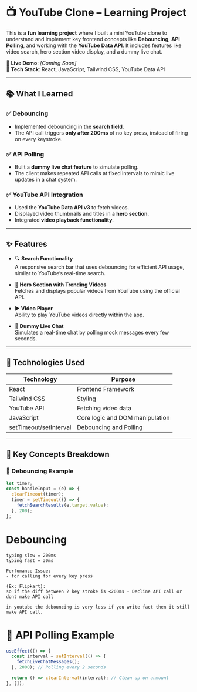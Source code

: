 # 📺 YouTube Clone – Learning Project

This is a **fun learning project** where I built a mini YouTube clone to understand and implement key frontend concepts like **Debouncing**, **API Polling**, and working with the **YouTube Data API**. It includes features like video search, hero section video display, and a dummy live chat.

🚀 **Live Demo**: _[Coming Soon]_  
🧠 **Tech Stack**: React, JavaScript, Tailwind CSS, YouTube Data API

---

## 📚 What I Learned

### ✅ Debouncing

- Implemented debouncing in the **search field**.
- The API call triggers **only after 200ms** of no key press, instead of firing on every keystroke.

### ✅ API Polling

- Built a **dummy live chat feature** to simulate polling.
- The client makes repeated API calls at fixed intervals to mimic live updates in a chat system.

### ✅ YouTube API Integration

- Used the **YouTube Data API v3** to fetch videos.
- Displayed video thumbnails and titles in a **hero section**.
- Integrated **video playback functionality**.

---

## ✨ Features

- 🔍 **Search Functionality**  
  A responsive search bar that uses debouncing for efficient API usage, similar to YouTube’s real-time search.

- 🎥 **Hero Section with Trending Videos**  
  Fetches and displays popular videos from YouTube using the official API.

- ▶️ **Video Player**  
  Ability to play YouTube videos directly within the app.

- 💬 **Dummy Live Chat**  
  Simulates a real-time chat by polling mock messages every few seconds.

---

## 🔧 Technologies Used

| Technology             | Purpose                         |
| ---------------------- | ------------------------------- |
| React                  | Frontend Framework              |
| Tailwind CSS           | Styling                         |
| YouTube API            | Fetching video data             |
| JavaScript             | Core logic and DOM manipulation |
| setTimeout/setInterval | Debouncing and Polling          |

---

## 🧠 Key Concepts Breakdown

### 📌 Debouncing Example

```js
let timer;
const handleInput = (e) => {
  clearTimeout(timer);
  timer = setTimeout(() => {
    fetchSearchResults(e.target.value);
  }, 200);
};
```

# Debouncing

    typing slow = 200ms
    typing fast = 30ms

    Perfomance Issue:
    - for calling for every key press

    (Ex: Flipkart):
    so if the diff between 2 key stroke is <200ms - Decline API call or dont make API call

    in youtube the debouncing is very less if you write fact then it still make API call.

# 📌 API Polling Example

```js
useEffect(() => {
  const interval = setInterval(() => {
    fetchLiveChatMessages();
  }, 2000); // Polling every 2 seconds

  return () => clearInterval(interval); // Clean up on unmount
}, []);
```

